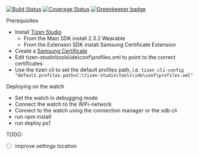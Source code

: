 [![Build Status](https://travis-ci.org/rovale/react-tizen-watch.svg?branch=master)](https://travis-ci.org/rovale/react-tizen-watch) [![Coverage Status](https://coveralls.io/repos/github/rovale/react-tizen-watch/badge.svg?branch=master)](https://coveralls.io/github/rovale/react-tizen-watch?branch=master) [![Greenkeeper badge](https://badges.greenkeeper.io/rovale/react-tizen-watch.svg)](https://greenkeeper.io/)

Prerequisites
- Install [Tizen Studio](https://developer.tizen.org/)
  - From the Main SDK install 2.3.2 Wearable
  - From the Extension SDK install Samsung Certificate Extension
- Create a [Samsung Certificate](http://developer.samsung.com/z/develop/getting-certificates/create)
- Edit tizen-studio\tools\ide\conf\profiles.xml to point to the correct certificates
- Use the tizen cli to set the default profiles path, i.e. `tizen cli-config "default.profiles.path=C:\tizen-studio\tools\ide\conf\profiles.xml"`

Deploying on the watch
- Set the watch in debugging mode
- Connect the watch to the WiFi-network
- Connect to the watch using the connection manager or the sdb cli
- run npm install
- run deploy.ps1

TODO:
  - [ ] improve settings location
